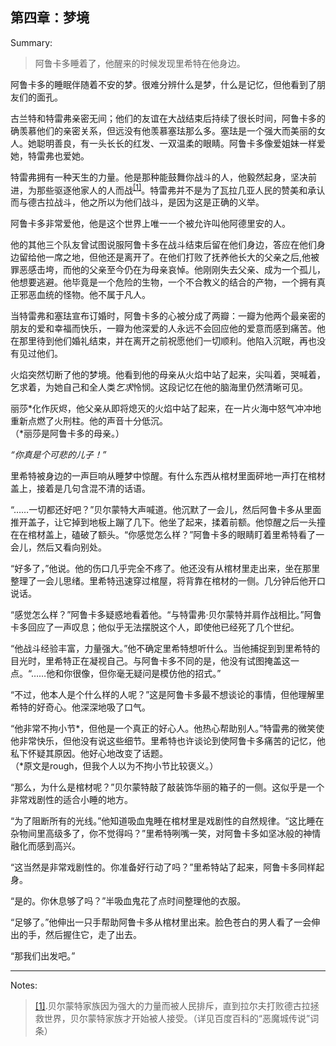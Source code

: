 <h2>第四章：梦境</h2>

<p>Summary:</p>
<blockquote>
<p>阿鲁卡多睡着了，他醒来的时候发现里希特在他身边。</p>
</blockquote>
<p>阿鲁卡多的睡眠伴随着不安的梦。很难分辨什么是梦，什么是记忆，但他看到了朋友们的面孔。</p>
<p>古兰特和特雷弗亲密无间；他们的友谊在大战结束后持续了很长时间，阿鲁卡多的确羡慕他们的亲密关系，但远没有他羡慕塞珐那么多。塞珐是一个强大而美丽的女人。她聪明善良，有一头长长的红发、一双温柔的眼睛。阿鲁卡多像爱姐妹一样爱她，特雷弗也爱她。</p>
<p>特雷弗拥有一种天生的力量。他是那种能鼓舞你战斗的人，他毅然起身，坚决前进，为那些驱逐他家人的人而战<sup id="la4-1"><a href="#a4-1">[1]</a></sup>。特雷弗并不是为了瓦拉几亚人民的赞美和承认而与德古拉战斗，他之所以为他们战斗，是因为这是正确的义举。</p>
<p>阿鲁卡多非常爱他，他是这个世界上唯一一个被允许叫他阿德里安的人。</p>
<p>他的其他三个队友曾试图说服阿鲁卡多在战斗结束后留在他们身边，答应在他们身边留给他一席之地，但他还是离开了。在他们打败了抚养他长大的父亲之后,他被罪恶感击垮，而他的父亲至今仍在为母亲哀悼。他刚刚失去父亲、成为一个孤儿，他想要逃避。他毕竟是一个危险的生物，一个不合教义的结合的产物，一个拥有真正邪恶血统的怪物。他不属于凡人。</p>
<p>当特雷弗和塞珐宣布订婚时，阿鲁卡多的心被分成了两瓣：一瓣为他两个最亲密的朋友的爱和幸福而快乐，一瓣为他深爱的人永远不会回应他的爱意而感到痛苦。他在那里待到他们婚礼结束，并在离开之前祝愿他们一切顺利。他陷入沉眠，再也没有见过他们。</p>
<p>火焰突然切断了他的梦境。他看到他的母亲从火焰中站了起来，尖叫着，哭喊着，乞求着，为她自己和全人类<i>乞求</i>怜悯。这段记忆在他的脑海里仍然清晰可见。</p>
<p>丽莎*化作灰烬，他父亲从即将熄灭的火焰中站了起来，在一片火海中怒气冲冲地重新点燃了火刑柱。他的声音十分低沉。<br/>（*丽莎是阿鲁卡多的母亲。）</p>
<p><i>“你真是个可悲的儿子！”</i></p>
<p>里希特被身边的一声巨响从睡梦中惊醒。有什么东西从棺材里面砰地一声打在棺材盖上，接着是几句含混不清的话语。</p>
<p>“……一切都还好吧？”贝尔蒙特大声喊道。他沉默了一会儿，然后阿鲁卡多从里面推开盖子，让它掉到地板上蹦了几下。他坐了起来，揉着前额。他惊醒之后一头撞在在棺材盖上，磕破了额头。“你感觉怎么样？”阿鲁卡多的眼睛盯着里希特看了一会儿，然后又看向别处。</p>
<p>“好多了，”他说。他的伤口几乎完全不疼了。他还没有从棺材里走出来，坐在那里整理了一会儿思绪。里希特迅速穿过棺屋，将背靠在棺材的一侧。几分钟后他开口说话。</p>
<p>“感觉怎么样？”阿鲁卡多疑惑地看着他。“与特雷弗·贝尔蒙特并肩作战相比。”阿鲁卡多回应了一声叹息；他似乎无法摆脱这个人，即使他已经死了几个世纪。</p>
<p>“他战斗经验丰富，力量强大。”他不确定里希特想听什么。当他捕捉到到里希特的目光时，里希特正在凝视自己。与阿鲁卡多不同的是，他没有试图掩盖这一点。“……他和你很像，但你毫无疑问是模仿他的招式。”</p>
<p>“不过，他本人是个什么样的人呢？”这是阿鲁卡多最不想谈论的事情，但他理解里希特的好奇心。他深深地吸了口气。</p>
<p>“他非常不拘小节*，但他是一个真正的好心人。他热心帮助别人。”特雷弗的微笑使他非常快乐，但他没有说这些细节。里希特也许谈论到使阿鲁卡多痛苦的记忆，他私下怀疑其原因。他好心地改变了话题。<br/>（*原文是rough，但我个人以为不拘小节比较褒义。）</p>
<p>“那么，为什么是棺材呢？”贝尔蒙特敲了敲装饰华丽的箱子的一侧。这似乎是一个非常戏剧性的适合小睡的地方。</p>
<p>“为了阻断所有的光线。”他知道吸血鬼睡在棺材里是戏剧性的自然规律。“这比睡在杂物间里高级多了，你不觉得吗？”里希特咧嘴一笑，对阿鲁卡多如坚冰般的神情融化而感到高兴。</p>
<p>“这当然是非常戏剧性的。你准备好行动了吗？”里希特站了起来，阿鲁卡多同样起身。</p>
<p>“是的。你休息够了吗？”半吸血鬼花了点时间整理他的衣服。</p>
<p>“足够了。”他伸出一只手帮助阿鲁卡多从棺材里出来。脸色苍白的男人看了一会伸出的手，然后握住它，走了出去。</p>
<p>“那我们出发吧。”</p>
<hr/>
<p>Notes:</p>
<blockquote>
<p id="a4-1"><a href="#la4-1">[1]</a>.贝尔蒙特家族因为强大的力量而被人民排斥，直到拉尔夫打败德古拉拯救世界，贝尔蒙特家族才开始被人接受。（详见百度百科的“恶魔城传说”词条）</p>
</blockquote>